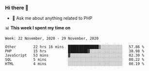 ### Hi there 👋

<!--
**mustafaculban/mustafaculban** is a ✨ _special_ ✨ repository because its `README.md` (this file) appears on your GitHub profile.

Here are some ideas to get you started:

- 🌱 I’m currently learning ...
- 👯 I’m looking to collaborate on ...
- 🤔 I’m looking for help with ...
- 📫 How to reach me: ...
- 😄 Pronouns: ...
- ⚡ Fun fact: ...

-->
- 💬 Ask me about anything related to PHP


📊 **This week I spent my time on**
<!--START_SECTION:waka-->
```text
Week: 22 November, 2020 - 29 November, 2020

Other        22 hrs 16 mins  ██████████████▒░░░░░░░░░░   57.86 % 
PHP          15 hrs          █████████▓░░░░░░░░░░░░░░░   38.98 % 
JavaScript   53 mins         ▓░░░░░░░░░░░░░░░░░░░░░░░░   02.30 % 
SQL          5 mins          ░░░░░░░░░░░░░░░░░░░░░░░░░   00.22 % 
HTML         4 mins          ░░░░░░░░░░░░░░░░░░░░░░░░░   00.19 % 
```
<!--END_SECTION:waka-->
